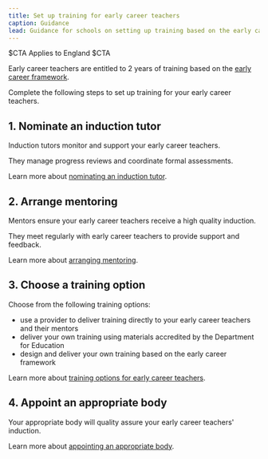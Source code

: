 ```yaml
---
title: Set up training for early career teachers
caption: Guidance
lead: Guidance for schools on setting up training based on the early career framework, part of induction for early career teachers.
---
```


$CTA
Applies to England
$CTA

Early career teachers are entitled to 2 years of training based on the [early career framework](https://www.gov.uk/government/publications/early-career-framework).

Complete the following steps to set up training for your early career teachers.


## 1. Nominate an induction tutor

Induction tutors monitor and support your early career teachers. 

They manage progress reviews and coordinate formal assessments.

Learn more about [nominating an induction tutor](/nominate-induction-tutor/).

## 2. Arrange mentoring

Mentors ensure your early career teachers receive a high quality induction.

They meet regularly with early career teachers to provide support and feedback.

Learn more about [arranging mentoring](/choose-mentors-for-early-career-teachers).

## 3. Choose a training option

Choose from the following training options:

* use a provider to deliver training directly to your early career teachers and their mentors
* deliver your own training using materials accredited by the Department for Education
* design and deliver your own training based on the early career framework

Learn more about [training options for early career teachers](/choose-training-option-early-career-teachers).

## 4. Appoint an appropriate body

Your appropriate body will quality assure your early career teachers' induction.

Learn more about [appointing an appropriate body](/appoint-an-appropriate-body-early-career-teachers).

